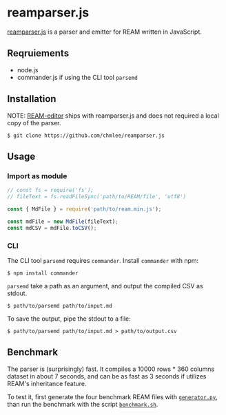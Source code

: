 # reamparser.js

[reamparser.js](https://github.com/chmlee/reamparser.js) is a parser and emitter for REAM written in JavaScript.

## Reqruiements

- node.js
- commander.js if using the CLI tool `parsemd`

## Installation

NOTE: [REAM-editor](https://github.com/chmlee/ream-editor) ships with reamparser.js and does not required a local copy of the parser.

```shell
$ git clone https://github.com/chmlee/reamparser.js
```

## Usage

### Import as module

```javascript
// const fs = require('fs');
// fileText = fs.readFileSync('path/to/REAM/file', 'utf8')

const { MdFile } = require('path/to/ream.min.js');

const mdFile = new MdFile(fileText);
const mdCSV = mdFile.toCSV();
```

### CLI

The CLI tool `parsemd` requires `commander`.
Install `commander` with npm:

```shell
$ npm install commander
```

`parsemd` take a path as an argument, and output the compiled CSV as stdout.

```shell
$ path/to/parsemd path/to/input.md
```

To save the output, pipe the stdout to a file:

```shell
$ path/to/parsemd path/to/input.md > path/to/output.csv
```

## Benchmark

The parser is (surprisingly) fast.
It compiles a 10000 rows * 360 columns dataset in about 7 seconds, and can be as fast as 3 seconds if utilizes REAM's inheritance feature.

To test it, first generate the four benchmark REAM files with [`generator.py`](https://github.com/chmlee/reamparser.js/blob/master/benchmark/generator.py), than run the benchmark with the script [`benchmark.sh`](https://github.com/chmlee/reamparser.js/blob/master/benchmark/benchmark.sh).
